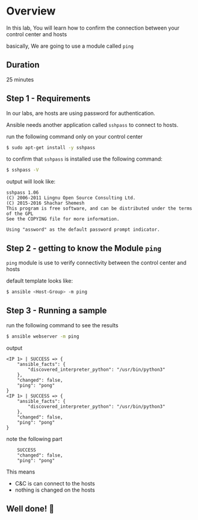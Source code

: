 <link rel='stylesheet' href='assets/css/main.css'/>

# Overview

In this lab, You will learn how to confirm the connection between your control center and hosts

basically, We are going to use a module called `ping` 


## Duration

25 minutes


## Step 1 - Requirements

In our labs, are hosts are using password for authentication. 

Ansible needs another application called `sshpass` to connect to hosts.

run the following command only on your control center

```bash
$ sudo apt-get install -y sshpass
```

to confirm that `sshpass` is installed use the following command:

```bash
$ sshpass -V
```
output will look like:

```console
sshpass 1.06
(C) 2006-2011 Lingnu Open Source Consulting Ltd.
(C) 2015-2016 Shachar Shemesh
This program is free software, and can be distributed under the terms of the GPL
See the COPYING file for more information.

Using "assword" as the default password prompt indicator.
```


## Step 2 - getting to know the Module `ping`

`ping` module is use to verify connectivity between the control center and hosts

default template looks like:

```bash
$ ansible <Host-Group> -m ping
```

## Step 3 - Running a sample

run the following command to see the results

```bash
$ ansible webserver -m ping
```

output

```console
<IP 1> | SUCCESS => {
    "ansible_facts": {
        "discovered_interpreter_python": "/usr/bin/python3"
    },
    "changed": false,
    "ping": "pong"
}
<IP 1> | SUCCESS => {
    "ansible_facts": {
        "discovered_interpreter_python": "/usr/bin/python3"
    },
    "changed": false,
    "ping": "pong"
}

```

note the following part
```console
    SUCCESS
    "changed": false,
    "ping": "pong"
```

This means
- C&C is can connect to the hosts
- nothing is changed on the hosts


## Well done! 👏